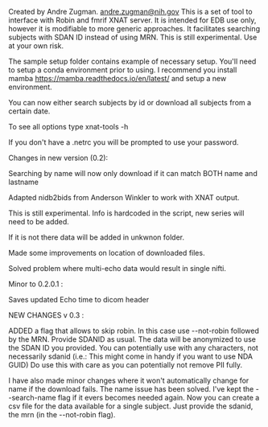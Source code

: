 Created by Andre Zugman. andre.zugman@nih.gov
This is a set of tool to interface with Robin and fmrif XNAT server.
It is intended for EDB use only, however it is modifiable to more generic approaches.
It facilitates searching subjects with SDAN ID instead of using MRN. 
This is still experimental. Use at your own risk.

The sample setup folder contains example of necessary setup. You'll need to setup a conda environment prior to using. I recommend you install mamba https://mamba.readthedocs.io/en/latest/
and setup a new environment.

You can now either search subjects by id or download all subjects from a certain date.

To see all options type xnat-tools -h

If you don't have a .netrc you will be prompted to use your password.

Changes in new version (0.2):

Searching by name will now only download if it can match BOTH name and lastname

Adapted nidb2bids from Anderson Winkler to work with XNAT output.

This is still experimental. Info is hardcoded in the script, new series will need to be added. 

If it is not there data will be added in unkwnon folder.

Made some improvements on location of downloaded files.

Solved problem where multi-echo data would result in single nifti.

Minor to 0.2.0.1 :

Saves updated Echo time to dicom header

NEW CHANGES v 0.3 :

ADDED a flag that allows to skip robin.
In this case use --not-robin followed by the MRN.
Provide SDANID as usual. The data will be anonymized to use the SDAN ID you provided.
You can potentially use with any characters, not necessarily sdanid 
(i.e.: This might come in handy if you want to use NDA GUID)
Do use this with care as you can potentially not remove PII fully.

I have also made minor changes where it won't automatically change for name if the download fails.
The name issue has been solved. I've kept the --search-name flag if it evers becomes needed again.
Now you can create a csv file for the data available for a single subject. 
Just provide the sdanid, the mrn (in the --not-robin flag).


